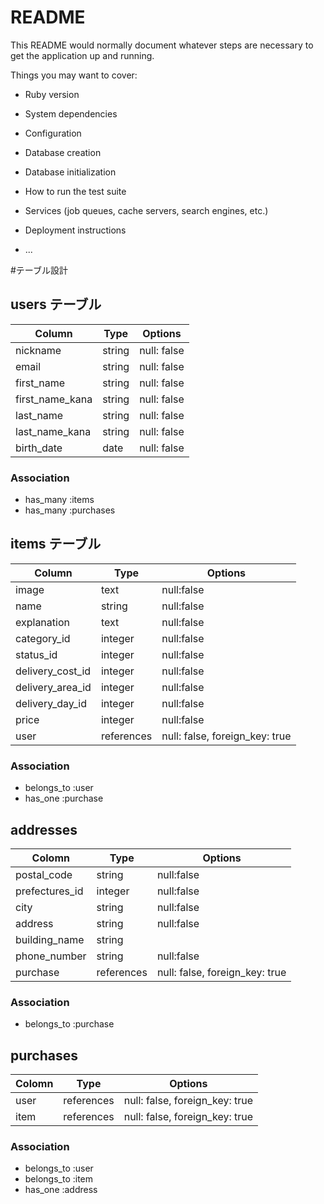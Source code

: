 # README

This README would normally document whatever steps are necessary to get the
application up and running.

Things you may want to cover:

* Ruby version

* System dependencies

* Configuration

* Database creation

* Database initialization

* How to run the test suite

* Services (job queues, cache servers, search engines, etc.)

* Deployment instructions

* ...

#テーブル設計

## users テーブル

| Column           | Type   | Options     |
| ---------------- | ------ | ----------- |
| nickname         | string | null: false |
| email            | string | null: false |
| first_name       | string | null: false |
| first_name_kana  | string | null: false |
| last_name        | string | null: false |
| last_name_kana   | string | null: false |
| birth_date       | date   | null: false |


### Association

- has_many :items
- has_many :purchases

## items テーブル

| Column           | Type       | Options                        |
| ---------------- | ---------- | ------------------------------ |
| image            | text       | null:false                     |
| name             | string     | null:false                     |
| explanation      | text       | null:false                     |
| category_id      | integer    | null:false                     |
| status_id        | integer    | null:false                     |
| delivery_cost_id | integer    | null:false                     |
| delivery_area_id | integer    | null:false                     |
| delivery_day_id  | integer    | null:false                     |
| price            | integer    | null:false                     |
| user             | references | null: false, foreign_key: true |

### Association

- belongs_to :user
- has_one :purchase

## addresses

| Colomn          | Type       | Options                        |
| --------------- | ---------- | ------------------------------ |
| postal_code     | string     | null:false                     |
| prefectures_id  | integer    | null:false                     |
| city            | string     | null:false                     |
| address         | string     | null:false                     |
| building_name   | string     |                                |
| phone_number    | string     | null:false                     |
| purchase        | references | null: false, foreign_key: true |

### Association

- belongs_to :purchase


## purchases

| Colomn  | Type       | Options                        |
| ------- | ---------- | ------------------------------ |
| user    | references | null: false, foreign_key: true |
| item    | references | null: false, foreign_key: true |

### Association

- belongs_to :user
- belongs_to :item
- has_one :address